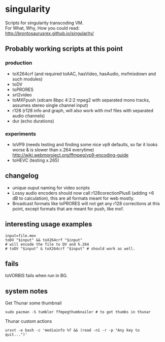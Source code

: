 # singularity

Scripts for singularity transcoding VM.  
For What, Why, How you could read: <http://brontosaurusrex.github.io/singularity/>

## Probably working scripts at this point

### production
- toX264crf (and required toAAC, hasVideo, hasAudio, mxfmixdown and such modules)  
- toDV  
- toPRORES  
- srt2video
- toMXFpush (xdcam 8bpc 4:2:2 mpeg2 with separated mono tracks, assumes stereo single channel input)
- r128 (r128 info and graph, will also work with mxf files with separated audio channels)
- dur (echo durations)

### experiments
- toVP9 (needs testing and finding some nice vp9 defaults, so far it looks worse & is slower than x.264 everytime) <http://wiki.webmproject.org/ffmpeg/vp9-encoding-guide>  
- toHEVC (testing x.265)

## changelog

- unique ouput naming for video scripts  
- Lossy audio encoders should now call r128corectionPlus6 (adding +6 dB to calculation), this are all formats meant for web mostly.  
- Broadcast formats like toPRORES will not get any r128 corrections at this point, except formats that are meant for push, like mxf.  

## interesting usage examples

    input=file.mov
    toDV "$input" && toX264crf "$input"
    # will encode the file to DV and h.264
    # toDV "$input" & toX264crf "$input" # should work as well.
    
## fails

toVORBIS fails when run in BG.  

## system notes

Get Thunar some thumbnail

    sudo pacman -S tumbler ffmpegthumbnailer # to get thumbs in thunar
    
Thunar custom actions

    urxvt -e bash -c 'mediainfo %f && (read -n1 -r -p "Any key to quit...")'
